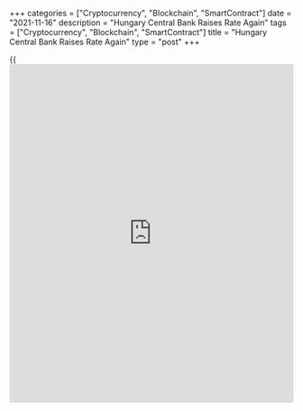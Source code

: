 +++
categories = ["Cryptocurrency", "Blockchain", "SmartContract"]
date = "2021-11-16"
description = "Hungary Central Bank Raises Rate Again"
tags = ["Cryptocurrency", "Blockchain", "SmartContract"]
title = "Hungary Central Bank Raises Rate Again"
type = "post"
+++

{{<iframe id="large-banner" src="https://www.bounty.group/#slide=11.0" width="100%" height="600" scrolling="no" style="border: 0px solid rgb(216, 221, 230); border-radius: 3px;">}}

Hungary's central bank raised its key interest rate again and signaled
that it will be hiked in coming months, citing persistent inflationary
pressures.  
  
The Monetary Council decided to hike the central bank base rate by 30
basis points to 2.10 percent, the Magyar Nemzeti Bank said in a
statement on Tuesday  
The previous change in the rate was a 15 basis point hike in October.  
  
"A persistent rise in external inflationary pressures and increasing
second-round inflation risks have necessitated more extensive and longer
lasting monetary [policy](https://www.fintechee.com/policy/) tightening," the bank said. "The Council still
considers it necessary to continue the interest rate tightening cycle on
a monthly basis."

Policymakers expect inflation to rise above 7 percent in November. They
assessed that higher commodity prices are rapidly being incorporated
into consumer prices in a buoyant domestic demand environment, leading
to rising inflation in general.

"In addition to the lasting effects of supply, the pick-up in wage
growth next year due to the increase in the minimum wage and strong
economic growth, the consumer price index is expected to decline only
slowly from the end of this year," the bank said.

Hence, inflation is expected to be substantially higher in 2022 as a
whole than projected in the September Inflation Report, the bank said.

Policymakers assessed that inflation is clearly on an upward path along
the risk scenarios compared to the September projection and the December
forecasts is set to give a clearer picture.

Inflation is set to remain high due to persistently high commodity and
energy prices, rises in international freight costs and increasingly
wider supply disruptions continue to point to a higher and more
persistent external inflation environment.  
  
The tight labor market, coupled with strong wage growth and a higher
inflation environment, may lead to increases in inflation expectations
and to strengthen second-round inflation risks, the bank said.

Official data released earlier Tuesday showed, GDP grew by 6.1 percent
year-on-year in the third quarter, which meant output was 0.7 percent
above its pre-crisis level.  
  
The country's [economy][1] is expected to grow between 6.5 and 7 percent
this year and by between 5 and 6 percent in 2022.

For comments and feedback [contact](https://www.playgroundfx.com/contact/): editorial@rtt[news](https://www.letsplayfx.com/blog/forex-news-website/).com

[Economic News][1]

 **What parts of the world are seeing the best (and worst) economic
performances lately? Click[here][2] to check out our [Econ Scorecard][2]
and find out! See up-to-the-moment [ranking](https://www.playgroundfx.com/blog/crypto-exchange-ranking/)s for the best and worst
performers in [GDP][2], [unemployment rate][3], [inflation][4] and much
more.**

   1. www.rtt[news](https://www.letsplayfx.com/blog/forex-news-website/).com/Content/EconomicNews.aspx
   2. www.rtt[news](https://www.letsplayfx.com/blog/forex-news-website/).com/economic-scorecard/world-rank/GDP/highest-performance.aspx
   3. www.rtt[news](https://www.letsplayfx.com/blog/forex-news-website/).com/economic-scorecard/world-rank/unemployment-rate/lowest-performance.aspx
   4. www.rtt[news](https://www.letsplayfx.com/blog/forex-news-website/).com/economic-scorecard/world-rank/CPI/highest-performance.aspx